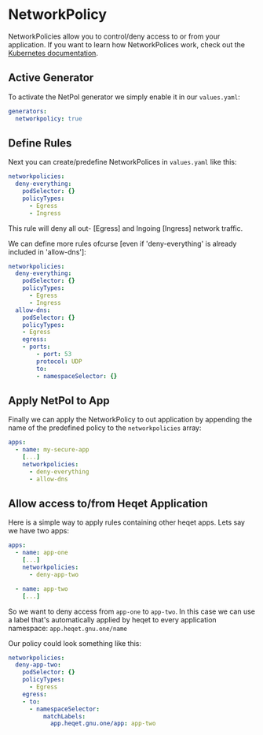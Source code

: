 # NetworkPolicy

NetworkPolicies allow you to control/deny access to or from your application. If you want to learn how NetworkPolices work, check out the [Kubernetes documentation](https://kubernetes.io/docs/concepts/services-networking/network-policies/).

## Active Generator

To activate the NetPol generator we simply enable it in our `values.yaml`:

``` yaml
generators:
  networkpolicy: true
```

## Define Rules

Next you can create/predefine NetworkPolices in `values.yaml` like this:

```yaml
networkpolicies:
  deny-everything:
    podSelector: {}
    policyTypes:
      - Egress
      - Ingress
```
This rule will deny all out- [Egress] and Ingoing [Ingress] network traffic.


We can define more rules ofcurse [even if 'deny-everything' is already included in 'allow-dns']:

``` yaml
networkpolicies:
  deny-everything:
    podSelector: {}
    policyTypes:
      - Egress
      - Ingress
  allow-dns:
  	podSelector: {}
  	policyTypes:
  	- Egress
  	egress:
  	- ports:
    	- port: 53
      	protocol: UDP
    	to:
    	- namespaceSelector: {}
```



## Apply NetPol to App

Finally we can apply the NetworkPolicy to out application by appending the name of the predefined policy to the `networkpolicies` array:

``` yaml
apps:
  - name: my-secure-app
    [...]
    networkpolicies:
      - deny-everything
      - allow-dns
```

## Allow access to/from Heqet Application

Here is a simple way to apply rules containing other heqet apps. Lets say we have two apps:

``` yaml
apps:
  - name: app-one
    [...]
    networkpolicies:
      - deny-app-two

  - name: app-two
    [...]
```

So we want to deny access from `app-one` to `app-two`. In this case we can use a label that's automatically applied by heqet to every application namespace: `app.heqet.gnu.one/name`

Our policy could look something like this:
``` yaml
networkpolicies:
  deny-app-two:
    podSelector: {}
    policyTypes:
      - Egress
    egress:
    - to:
      - namespaceSelector: 
          matchLabels:
            app.heqet.gnu.one/app: app-two
```
